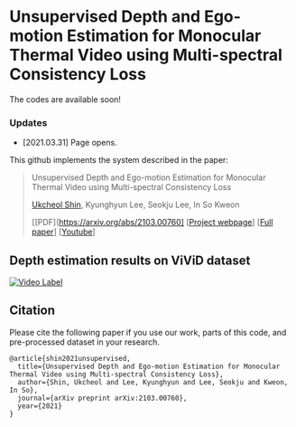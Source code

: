 # Unsupervised Depth and Ego-motion Estimation for Monocular Thermal Video using Multi-spectral Consistency Loss

The codes are available soon! 

### Updates
+ [2021.03.31] Page opens.

This github implements the system described in the paper:

 >Unsupervised Depth and Ego-motion Estimation for Monocular Thermal Video using Multi-spectral Consistency Loss
 >
 >[Ukcheol Shin](https://ukcheolshin.github.io/), Kyunghyun Lee, Seokju Lee, In So Kweon
 >
 >[[PDF](https://arxiv.org/abs/2103.00760] [[Project webpage](https://sites.google.com/view/t-sfmlearner)] [[Full paper](https://arxiv.org/abs/2103.00760)] [[Youtube](https://youtu.be/qIBcOuLYr70)] 

## Depth estimation results on ViViD dataset
[![Video Label](https://img.youtube.com/vi/qIBcOuLYr70/0.jpg)](https://youtu.be/qIBcOuLYr70)

## Citation
Please cite the following paper if you use our work, parts of this code, and pre-processed dataset in your research.
 
    @article{shin2021unsupervised,
      title={Unsupervised Depth and Ego-motion Estimation for Monocular Thermal Video using Multi-spectral Consistency Loss},
      author={Shin, Ukcheol and Lee, Kyunghyun and Lee, Seokju and Kweon, In So},
      journal={arXiv preprint arXiv:2103.00760},
      year={2021} 
    }
